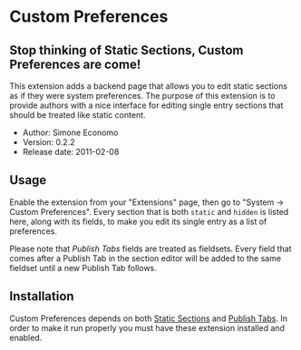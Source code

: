 # Custom Preferences

## Stop thinking of Static Sections, Custom Preferences are come!

This extension adds a backend page that allows you to edit static sections as if they were system preferences. The purpose of this extension is to provide authors with a nice interface for editing single entry sections that should be treated like static content.

* Author: Simone Economo
* Version: 0.2.2
* Release date: 2011-02-08

## Usage

Enable the extension from your "Extensions" page, then go to "System -> Custom Preferences". Every section that is both `static` and `hidden` is listed here, along with its fields, to make you edit its single entry as a list of preferences.

Please note that _Publish Tabs_ fields are treated as fieldsets. Every field that comes after a Publish Tab in the section editor will be added to the same fieldset until a new Publish Tab follows.

## Installation

Custom Preferences depends on both [Static Sections](http://github.com/knupska/static_section/tree) and [Publish Tabs](http://github.com/nickdunn/publish_tabs). In order to make it run properly you must have these extension installed and enabled.


